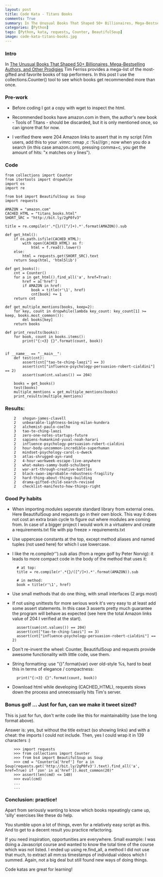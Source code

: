 ```yaml
---
layout: post
title: Code Kata - Titans Books
comments: True
summary: In The Unusual Books That Shaped 50+ Billionaires, Mega-Bestselling Authors, and Other Prodigies, Tim Ferriss provides a mega-list of the most-gifted and favorite books of top performers. I wondered which books were mentioned more than once?
categories: [Python]
tags: [Python, kata, requests, Counter, BeautifulSoup]
image: code-kata-titans-books.jpg
---
```


<h3>Intro</h3>

In [The Unusual Books That Shaped 50+ Billionaires, Mega-Bestselling Authors, and Other Prodigies](http://fourhourworkweek.com/2016/12/10/the-unusual-books-that-shaped-50-billionaires-mega-bestselling-authors-and-other-prodigies/) Tim Ferriss provides a mega-list of the most-gifted and favorite books of top performers. In this post I use the collections.Counter() tool to see which books get recommended more than once.


<h3>Pre-work</h3>

* Before coding I got a copy with wget to inspect the html.

* Recommended books have amazon.com in them, the author's new book - Tools of Titans - should be discarded, but it is only mentioned once, so can ignore that for now.

* I verified there were 204 Amazon links to assert that in my script (Vim users, add this to your .vimrc: nmap ,c :%s///gn<CR> ; now when you do a search (in this case amazon.com), pressing comma+c, you get the amount of hits: "x matches on y lines").

<h3>Code</h3>

	from collections import Counter
	from itertools import dropwhile
	import os
	import re

	from bs4 import BeautifulSoup as Soup
	import requests

	AMAZON = "amazon.com"
	CACHED_HTML = "titans_books.html"
	SHORT_SRC = "http://bit.ly/2gP0fv3"

	title = re.compile(r'.*{}/([^/]+).*'.format(AMAZON)).sub

	def get_html():
		if os.path.isfile(CACHED_HTML):
			with open(CACHED_HTML) as f:
				html = f.read().lower()
		else:
			html = requests.get(SHORT_SRC).text
		return Soup(html, 'html5lib')

	def get_books():
		cnt = Counter()
		for a in get_html().find_all('a', href=True):
			href = a['href']
			if AMAZON in href:
				book = title(r'\1', href)
				cnt[book] += 1
		return cnt

	def get_multiple_mentions(books, keep=2):
		for key, count in dropwhile(lambda key_count: key_count[1] >= keep, books.most_common()):
			del books[key]
		return books

	def print_results(books):
		for book, count in books.items():
			print("{:<3} {}".format(count, book))


	if __name__ == "__main__":
		def test(cnt):
			assert(cnt["tao-te-ching-laozi"] == 3)
			assert(cnt["influence-psychology-persuasion-robert-cialdini"] == 2)
			assert(sum(cnt.values()) == 204)

		books = get_books()
		test(books)
		multiple_mentions = get_multiple_mentions(books)
		print_results(multiple_mentions)


<h3>Results: </h3>

		2   shogun-james-clavell
		2   unbearable-lightness-being-milan-kundera
		2   alchemist-paulo-coelho
		3   tao-te-ching-laozi
		2   zero-one-notes-startups-future
		2   sapiens-humankind-yuval-noah-harari
		2   influence-psychology-persuasion-robert-cialdini
		2   hour-body-uncommon-incredible-superhuman
		2   mindset-psychology-carol-s-dweck
		3   atlas-shrugged-ayn-rand
		2   4-hour-workweek-escape-live-anywhere
		2   what-makes-sammy-budd-schulberg
		2   war-art-through-creative-battles
		2   black-swan-improbable-robustness-fragility
		2   hard-thing-about-things-building
		2   drama-gifted-child-search-revised
		2   checklist-manifesto-how-things-right

<h3>Good Py habits</h3>

* When importing modules seperate standard library from external ones. Here BeautifulSoup and requests go in their own block. This way it does not cost an extra brain cycle to figure out where modules are coming from. In case of a bigger project I would work in a virtualenv and create a requirements.txt file with pip freeze > requirements.txt

* Use uppercase constants at the top, except method aliases and named tuples (not used here) for which I use lowercase.

* I like the re.compile(r'').sub alias (from a regex golf by Peter Norvig): it leads to more compact code in the body of the method that uses it: 

		# at top: 
		title = re.compile(r'.*{}/([^/]+).*'.format(AMAZON)).sub

		# in method: 
		book = title(r'\1', href)

* Use small methods that do one thing, with small interfaces (2 args most)

* If not using unittests for more serious work it's very easy to at least add some assert statements. In this case 3 asserts pretty much guarantee the program will behave as expected (see here the total Amazon links value of 204 I verified at the start).

        assert(sum(cnt.values()) == 204)
        assert(cnt["tao-te-ching-laozi"] == 3)
        assert(cnt["influence-psychology-persuasion-robert-cialdini"] == 2)

* Don't re-invent the wheel: Counter, BeautifulSoup and requests provide awesome functionality with little code, use them.

* String formatting: use "{}".format(var) over old-style %s, hard to beat this in terms of elegance / compactness:

		print("{:<3} {}".format(count, book))

* Download html while developing (CACHED_HTML), requests slows down the process and unnecessarily hits Tim's server.

<h3>Bonus golf ... Just for fun, can we make it tweet sized?</h3>

This is just for fun, don't write code like this for maintainability (use the long format above).

Answer is: yes, but without the title extract (so showing links) and with a cheat: the imports I could not include. Then, yes I could wrap it in 139 characters :)


		>>> import requests
		>>> from collections import Counter
		>>> from bs4 import BeautifulSoup as Soup
		>>> cmd = "Counter(a['href'] for a in Soup(requests.get('http://bit.ly/2gP0fv3').text).find_all('a', href=True) if 'zon' in a['href']).most_common(20)"
		>>> assert(len(cmd) <= 140)
		>>> eval(cmd)
		...
		...

<h3>Conclusion: practice!</h3>

Apart from seriously wanting to know which books repeatingly came up, 'silly' exercises like these do help. 

You stumble upon a lot of things, even for a relatively easy script as this. And to get to a decent result you practice refactoring. 

If you need inspiration, opportunities are everywhere. Small example: I was doing a Javascript course and wanted to know the total time of the course which was not listed. I ended up using re.find_all, a method I did not use that much, to extract all mm:ss timestamps of individual videos which I summed. Again, not a big deal but still found new ways of doing things.

Code katas are great for learning!
